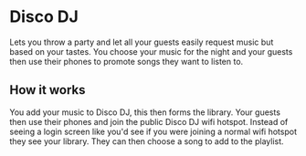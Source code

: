 # Disco DJ

Lets you throw a party and let all your guests easily request music but based on
your tastes. You choose your music for the night and your guests then use their
phones to promote songs they want to listen to.

## How it works

You add your music to Disco DJ, this then forms the library. Your guests then
use their phones and join the public Disco DJ wifi hotspot. Instead of seeing a
login screen like you'd see if you were joining a normal wifi hotspot they see
your library. They can then choose a song to add to the playlist.
